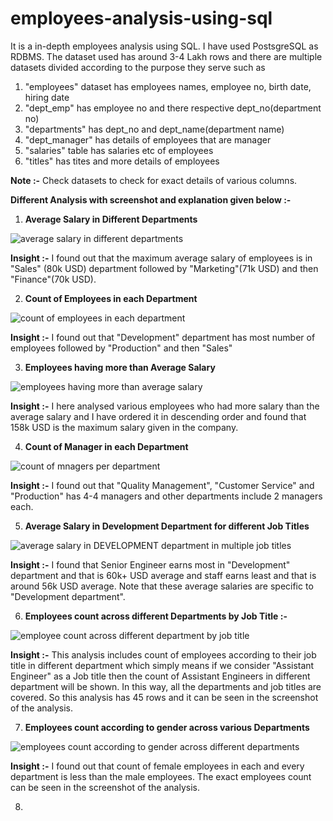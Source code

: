 # employees-analysis-using-sql
It is a in-depth employees analysis using SQL. I have used PostsgreSQL as RDBMS.
The dataset used has around 3-4 Lakh rows and there are multiple datasets divided according to the purpose they serve such as 

1) "employees" dataset has employees names, employee no, birth date, hiring date
2) "dept_emp" has employee no and there respective dept_no(department no)
3) "departments" has dept_no and dept_name(department name)
4) "dept_manager" has details of employees that are manager
5) "salaries" table has salaries etc of employees
6) "titles" has tites and more details of employees

**Note :-** Check datasets to check for exact details of various columns.

**Different Analysis with screenshot and explanation given below :-**



1) **Average Salary in Different Departments**


![average salary in different departments](https://github.com/ujjwal717/employees-analysis-using-sql/assets/93403224/6987d2cb-429d-41ef-87eb-0b17eed2b918)


**Insight :-** I found out that the maximum average salary of employees is in "Sales" (80k USD) department followed by "Marketing"(71k USD) and then "Finance"(70k USD).




2) **Count of Employees in each Department**


![count of employees in each department](https://github.com/ujjwal717/employees-analysis-using-sql/assets/93403224/c87342f7-8b86-43bc-8853-dcf007e61113)


**Insight :-** I found out that "Development" department has most number of employees followed by "Production" and then "Sales"



3) **Employees having more than Average Salary**


![employees having more than average salary](https://github.com/ujjwal717/employees-analysis-using-sql/assets/93403224/cdce15cb-9d12-4404-a0c3-e6f78ad14424)


**Insight :-** I here analysed various employees who had more salary than the average salary and I have ordered it in descending order and found that 158k USD is the maximum salary given in the company.



4) **Count of Manager in each Department**


![count of mnagers per department](https://github.com/ujjwal717/employees-analysis-using-sql/assets/93403224/3a7a2561-330e-480f-9827-df8de8330a13)


**Insight :-** I found out that "Quality Management", "Customer Service" and "Production" has 4-4 managers and other departments include 2 managers each.





5) **Average Salary in Development Department for different Job Titles**


![average salary in DEVELOPMENT department in multiple job titles](https://github.com/ujjwal717/employees-analysis-using-sql/assets/93403224/74456399-3b8b-410e-98d8-1cc2b9ad4041)


**Insight :-** I found that Senior Engineer earns most in "Development" department and that is 60k+ USD average and staff earns least and that is around 56k USD average. Note that these average salaries are specific to "Development department".



6) **Employees count across different Departments by Job Title :-**


![employee count across different department by job title](https://github.com/ujjwal717/employees-analysis-using-sql/assets/93403224/ec005677-d08a-4c31-bb83-f0d72bd44305)


**Insight :-** This analysis includes count of employees according to their job title in different department which simply means if we consider "Assistant Engineer" as a Job title then the count of Assistant Engineers in different department will be shown. In this way, all the departments and job titles are covered. So this analysis has 45 rows and it can be seen in the screenshot of the analysis.



7) **Employees count according to gender across various Departments**


![employees count according to gender across different departments](https://github.com/ujjwal717/employees-analysis-using-sql/assets/93403224/7ea77311-1647-45aa-8d7b-36662cad310a)



**Insight :-** I found out that count of female employees in each and every department is less than the male employees. The exact employees count can be seen in the screenshot of the analysis.



8) 














   
